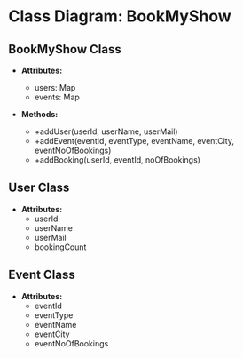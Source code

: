 # Class Diagram: BookMyShow

## BookMyShow Class
- **Attributes:**
  - users: Map
  - events: Map

- **Methods:**
  - +addUser(userId, userName, userMail)
  - +addEvent(eventId, eventType, eventName, eventCity, eventNoOfBookings)
  - +addBooking(userId, eventId, noOfBookings)

## User Class
- **Attributes:**
  - userId
  - userName
  - userMail
  - bookingCount

## Event Class
- **Attributes:**
  - eventId
  - eventType
  - eventName
  - eventCity
  - eventNoOfBookings

